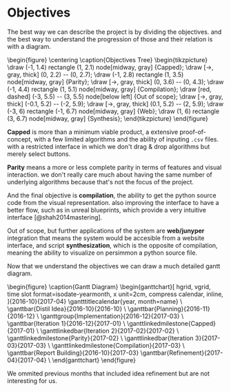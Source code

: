 Objectives
==========
The best way we can describe the project is by dividing the objectives.
and the best way to understand the progression of those and their relation
is with a diagram.


\begin{figure}
	\centering
	\caption{Objectives Tree}
	\begin{tikzpicture}
	\draw (-1, 1.4) rectangle (1, 2.1) node[midway, gray] {Capped};
	\draw [->, gray, thick] (0, 2.2) -- (0, 2.7);
	\draw (-1, 2.8) rectangle (1, 3.5) node[midway, gray] {Parity};
	\draw [->, gray, thick] (0, 3.6) -- (0, 4.3);
	\draw (-1, 4.4) rectangle (1, 5.1) node[midway, gray] {Compilation};
	\draw [red, dashed] (-3, 5.5) -- (3, 5.5) node[below left] {Out of scope};
	\draw [->, gray, thick] (-0.1, 5.2) -- (-2, 5.9);
	\draw [->, gray, thick] (0.1, 5.2) -- (2, 5.9);
	\draw (-3, 6) rectangle (-1, 6.7) node[midway, gray] {Web};
	\draw (1, 6) rectangle (3, 6.7) node[midway, gray] {Synthesis};
	\end{tikzpicture}
\end{figure}

**Capped** is more than a minimum viable product, a extensive proof-of-concept, 
with a few limited algorithms and the ability of inputing `.csv` files. with a
restricted interface in which we don't drag & drop algorithms but merely select
buttons.

**Parity** means a more or less complete parity in terms of features and visual
interaction. we don't really care much about having the same number of 
underlying algorithms because that's not the focus of the project.

And the final objective is **compilation**, the ability to get the python 
source code from the visual representation. also improving the interface to
have a better flow, such as in unreal blueprints, which provide a very 
intuitive interface [@shah2014mastering].

Out of scope, but further applications of the system are **web/junyper**
integration that means the system would be accesible from a website interface,
and script **synthesization**, which is the opposite of compilation, meaning
the ability to visualize on persimmon a python source file.

Now that we understand the objectives we can draw a much detailed gantt diagram.

\begin{figure}
\caption{Gantt Diagram}
\begin{ganttchart}[
	hgrid,
	vgrid,
	time slot format=isodate-yearmonth,
	x unit=2cm,
	compress calendar,
	inline,
	]{2016-10}{2017-04}
	\gantttitlecalendar{year, month=name} \\
	\ganttbar{Distil Idea}{2016-10}{2016-10} \\
	\ganttbar{Planning}{2016-11}{2016-12} \\
	\ganttgroup{Implementation}{2016-12}{2017-03} \\
	\ganttbar{Iteration 1}{2016-12}{2017-01} \\
	\ganttlinkedmilestone{Capped}{2017-01} \\
	\ganttlinkedbar{Iteration 2}{2017-02}{2017-02} \\
	\ganttlinkedmilestone{Parity}{2017-02} \\
	\ganttlinkedbar{Iteration 3}{2017-03}{2017-03} \\
	\ganttlinkedmilestone{Compilation}{2017-03} \\
	\ganttbar{Report Building}{2016-10}{2017-03}
	\ganttbar{Refinement}{2017-04}{2017-04} \\
\end{ganttchart}
\end{figure}

We ommited previous months that included idea refinement but are not 
interesting for us.

